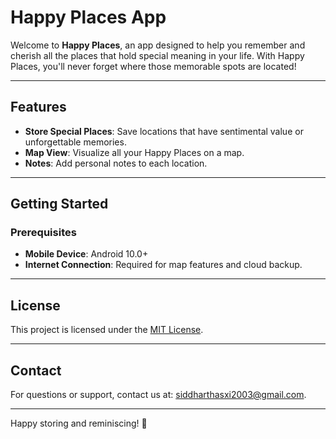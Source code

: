 # Happy Places App

Welcome to **Happy Places**, an app designed to help you remember and cherish all the places that hold special meaning in your life. With Happy Places, you'll never forget where those memorable spots are located!

---

## Features
- **Store Special Places**: Save locations that have sentimental value or unforgettable memories.
- **Map View**: Visualize all your Happy Places on a map.
- **Notes**: Add personal notes to each location.

---

## Getting Started

### Prerequisites
- **Mobile Device**: Android 10.0+
- **Internet Connection**: Required for map features and cloud backup.

---

## License
This project is licensed under the [MIT License](LICENSE).

---

## Contact
For questions or support, contact us at: [siddharthasxi2003@gmail.com](mailto:siddharthasxi2003@gmail.com).

---

Happy storing and reminiscing! 🎉
